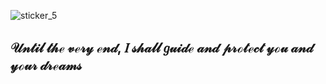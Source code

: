 ![sticker_5](https://64.media.tumblr.com/9f58ccb5d4794987c320c7f7091b6573/9640d9bbb1e20898-ed/s1280x1920/9e8363febeab076c9a82bab2978364b951d69ec3.pnj)

<h2>𝒰𝓃𝓉𝒾𝓁 𝓉𝒽ℯ 𝓋ℯ𝓇𝓎 ℯ𝓃𝒹, 𝐼 𝓈𝒽𝒶𝓁𝓁 𝑔𝓊𝒾𝒹ℯ 𝒶𝓃𝒹 𝓅𝓇ℴ𝓉ℯ𝒸𝓉 𝓎ℴ𝓊 𝒶𝓃𝒹 𝓎ℴ𝓊𝓇 𝒹𝓇ℯ𝒶𝓂𝓈
<!--
**drownedindreams/drownedindreams** is a ✨ _special_ ✨ repository because its `README.md` (this file) appears on your GitHub profile.

Here are some ideas to get you started:

- 🔭 I’m currently working on ...
- 🌱 I’m currently learning ...
- 👯 I’m looking to collaborate on ...
- 🤔 I’m looking for help with ...
- 💬 Ask me about ...
- 📫 How to reach me: ...
- 😄 Pronouns: ...
- ⚡ Fun fact: ...
-->
